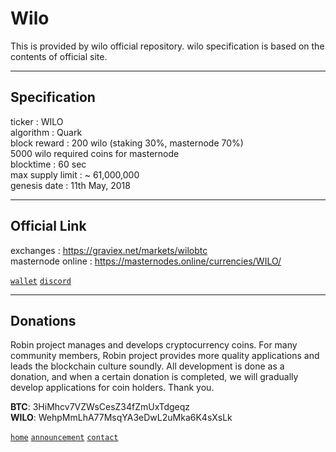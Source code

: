 # Wilo
  
This is provided by wilo official repository. wilo specification is based on the contents of official site.
  
***
## Specification  
  
ticker : WILO  
algorithm	: Quark  
block reward : 200 wilo (staking 30%, masternode 70%)  
5000 wilo required coins for masternode  
blocktime : 60 sec  
max supply limit : ~ 61,000,000  
genesis date	: 11th May, 2018  
  
***
## Official Link  
  
exchanges : https://graviex.net/markets/wilobtc  
masternode online : https://masternodes.online/currencies/WILO/  
  
[`wallet`](https://github.com/robinadaptor/wilo-wallet)  [`discord`](https://discord.gg/SqqWuT)  
***
## Donations 
  
Robin project manages and develops cryptocurrency coins. For many community members, Robin project provides more quality applications and leads the blockchain culture soundly. All development is done as a donation, and when a certain donation is completed, we will gradually develop applications for coin holders. Thank you.  
  
**BTC**: 3HiMhcv7VZWsCesZ34fZmUxTdgeqz    
**WILO**: WehpMmLhA77MsqYA3eDwL2uMka6K4sXsLk  
  
[`home`](https://github.com/robinadaptor)  [`announcement`](https://github.com/robinadaptor/announcement)  [`contact`](https://github.com/robinadaptor/POS-helper)
